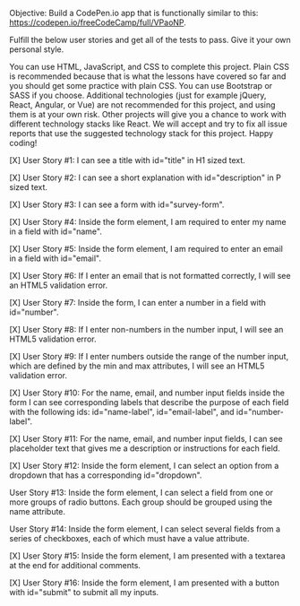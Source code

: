 Objective: Build a CodePen.io app that is functionally similar to this: https://codepen.io/freeCodeCamp/full/VPaoNP.

Fulfill the below user stories and get all of the tests to pass. Give it your own personal style.

You can use HTML, JavaScript, and CSS to complete this project. Plain CSS is recommended because that is what the lessons have covered so far and you should get some practice with plain CSS. You can use Bootstrap or SASS if you choose. Additional technologies (just for example jQuery, React, Angular, or Vue) are not recommended for this project, and using them is at your own risk. Other projects will give you a chance to work with different technology stacks like React. We will accept and try to fix all issue reports that use the suggested technology stack for this project. Happy coding!

[X] User Story #1: I can see a title with id="title" in H1 sized text.

[X] User Story #2: I can see a short explanation with id="description" in P sized text.

[X] User Story #3: I can see a form with id="survey-form".

[X] User Story #4: Inside the form element, I am required to enter my name in a field with id="name".

[X] User Story #5: Inside the form element, I am required to enter an email in a field with id="email".

[X] User Story #6: If I enter an email that is not formatted correctly, I will see an HTML5 validation error.

[X] User Story #7: Inside the form, I can enter a number in a field with id="number".

[X] User Story #8: If I enter non-numbers in the number input, I will see an HTML5 validation error.

[X] User Story #9: If I enter numbers outside the range of the number input, which are defined by the min and max attributes, I will see an HTML5 validation error.

[X] User Story #10: For the name, email, and number input fields inside the form I can see corresponding labels that describe the purpose of each field with the following ids: id="name-label", id="email-label", and id="number-label".

[X] User Story #11: For the name, email, and number input fields, I can see placeholder text that gives me a description or instructions for each field.

[X] User Story #12: Inside the form element, I can select an option from a dropdown that has a corresponding id="dropdown".

User Story #13: Inside the form element, I can select a field from one or more groups of radio buttons. Each group should be grouped using the name attribute.

User Story #14: Inside the form element, I can select several fields from a series of checkboxes, each of which must have a value attribute.

[X] User Story #15: Inside the form element, I am presented with a textarea at the end for additional comments.

[X] User Story #16: Inside the form element, I am presented with a button with id="submit" to submit all my inputs.
